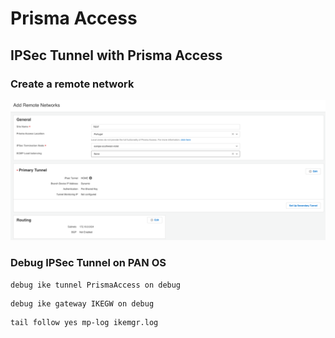 # Prisma Access
## IPSec Tunnel with Prisma Access


### Create a remote network

![](./images/remotenetwork.png)



 
  


### Debug IPSec Tunnel on PAN OS

``` 
debug ike tunnel PrismaAccess on debug 
```
```
debug ike gateway IKEGW on debug  
```
```
tail follow yes mp-log ikemgr.log 
```